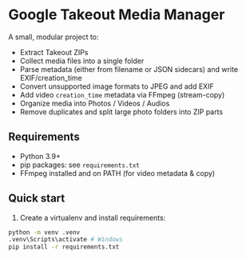 # Google Takeout Media Manager


A small, modular project to:
- Extract Takeout ZIPs
- Collect media files into a single folder
- Parse metadata (either from filename or JSON sidecars) and write EXIF/creation_time
- Convert unsupported image formats to JPEG and add EXIF
- Add video `creation_time` metadata via FFmpeg (stream-copy)
- Organize media into Photos / Videos / Audios
- Remove duplicates and split large photo folders into ZIP parts


## Requirements
- Python 3.9+
- pip packages: see `requirements.txt`
- FFmpeg installed and on PATH (for video metadata & copy)


## Quick start
1. Create a virtualenv and install requirements:
```bash
python -m venv .venv
.venv\Scripts\activate # Windows
pip install -r requirements.txt
